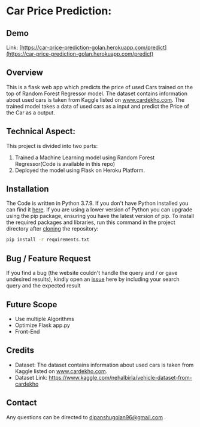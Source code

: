 # Car Price Prediction:

## Demo
Link: [https://car-price-prediction-golan.herokuapp.com/predict](https://car-price-prediction-golan.herokuapp.com/predict)


## Overview
This is a flask web app which predicts the price of used Cars trained on the top of Random Forest Regressor model. The dataset contains information about used cars is taken from   Kaggle listed on www.cardekho.com. The trained model takes a data of used cars as a input and predict the Price of the Car as a output.

## Technical Aspect:
This project is divided into two parts:
1) Trained a Machine Learning model using Random Forest Regressor(Code is available in this repo)
2) Deployed the model using Flask on Heroku Platform.

## Installation
The Code is written in Python 3.7.9. If you don't have Python installed you can find it [here](https://www.python.org/downloads/). If you are using a lower version of Python you can upgrade using the pip package, ensuring you have the latest version of pip. To install the required packages and libraries, run this command in the project directory after [cloning](https://www.howtogeek.com/451360/how-to-clone-a-github-repository/) the repository:
```bash
pip install -r requirements.txt
```


## Bug / Feature Request

If you find a bug (the website couldn't handle the query and / or gave undesired results), kindly open an [issue](https://github.com/nayan2112/Car-Price-Prediction/issues) here by including your search query and the expected result

## Future Scope
* Use multiple Algorithms 
* Optimize Flask app.py
* Front-End 

## Credits
* Dataset: The dataset contains information about used cars is taken from Kaggle listed on www.cardekho.com.
* Dataset Link: https://www.kaggle.com/nehalbirla/vehicle-dataset-from-cardekho

## Contact
Any questions can be directed to dipanshugolan96@gmail.com .
